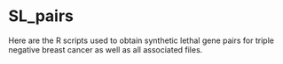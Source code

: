 # SL_pairs
Here are the R scripts used to obtain synthetic lethal gene pairs for triple negative breast cancer as well as all associated files.
